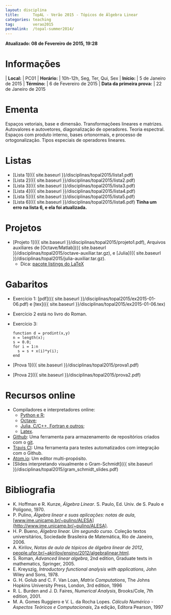 ```yaml
---
layout: disciplina
title:      TopAL - Verão 2015 - Tópicos de Álgebra Linear
categories: teaching
tag:        verao2015
permalink:  /topal-summer2014/
---
```

**Atualizado: 08 de Fevereiro de 2015, 19:28**

# Informações

  | **Local:**   | PC01
  | **Horário:** | 10h-12h, Seg, Ter, Qui, Sex
  | **Início:**  | 5 de Janeiro de 2015
  | **Término:** | 6 de Fevereiro de 2015
  | **Data da primeira prova:** | 22 de Janeiro de 2015

# Ementa

Espaços vetoriais, base e dimensão.
Transformaçõees lineares e matrizes.
Autovalores e autovetores, diagonalização de operadores.
Teoria espectral.
Espaços com produto interno, bases ortonormais, e
processo de ortogonalização.
Tipos especiais de operadores lineares.

# Listas

  - [Lista 1]({{ site.baseurl }}/disciplinas/topal2015/lista1.pdf)
  - [Lista 2]({{ site.baseurl }}/disciplinas/topal2015/lista2.pdf)
  - [Lista 3]({{ site.baseurl }}/disciplinas/topal2015/lista3.pdf)
  - [Lista 4]({{ site.baseurl }}/disciplinas/topal2015/lista4.pdf)
  - [Lista 5]({{ site.baseurl }}/disciplinas/topal2015/lista5.pdf)
  - [Lista 6]({{ site.baseurl }}/disciplinas/topal2015/lista6.pdf)
    **Tinha um erro na lista 6, e ela foi atualizada.**

# Projetos

  - [Projeto 1]({{ site.baseurl }}/disciplinas/topal2015/projeto1.pdf), Arquivos auxiliares de
    [Octave/Matlab]({{ site.baseurl }}/disciplinas/topal2015/octave-auxiliar.tar.gz), e
    [Julia]({{ site.baseurl }}/disciplinas/topal2015/julia-auxiliar.tar.gz).
    - Dica: [pacote listings do
      LaTeX](http://en.wikibooks.org/wiki/LaTeX/Source_Code_Listings)

# Gabaritos

  - Exercício 1: [pdf]({{ site.baseurl }}/disciplinas/topal2015/ex2015-01-06.pdf) e
    [tex]({{ site.baseurl }}/disciplinas/topal2015/ex2015-01-06.tex)
  - Exercício 2 está no livro do Roman.
  - Exercício 3:

        function d = prodint(x,y)
        n = length(x);
        s = 0.0;
        for i = 1:n
          s = s + x(i)*y(i);
        end
  - [Prova 1]({{ site.baseurl }}/disciplinas/topal2015/prova1.pdf)
  - [Prova 2]({{ site.baseurl }}/disciplinas/topal2015/prova2.pdf)

# Recursos online

  - Compiladores e interpretadores online:
    - [Python e R](https://www.getdatajoy.com);
    - [Octave](http://octave-online.net/);
    - [Julia, C/C++, Fortran e outros](http://www.tutorialspoint.com/codingground.htm);
    - [Latex](https://www.sharelatex.com/?r=09a71589&rm=d&rs=b).
  - [Github](https://github.com/): Uma ferramenta para armazenamento de
    repositórios criados com o [git](http://git-scm.com/).
  - [Travis CI](https://travis-ci.org/): Uma ferramenta para testes automatizados
    com integração com o Github.
  - [Atom.io](https://atom.io/): Um editor multi-propósito.
  - [Slides interpretando visualmente o
    Gram-Schmidt]({{ site.baseurl }}/disciplinas/topal2015/gram_schmidt_slides.pdf)

# Bibliografia

  - K. Hoffman e R. Kunze, _Álgebra Linear_. S. Paulo, Ed. Univ.
    de S. Paulo e Polígono, 1970.
  - P. Pulino, _Álgebra linear e suas aplicações: notas de aula_,
    [www.ime.unicamp.br/~pulino/ALESA](http://www.ime.unicamp.br/~pulino/ALESA).
  - H. P. Bueno, _Álgebra linear. Um segundo curso_. Coleção textos
    universitários, Sociedade Brasileira de Matemática, Rio de Janeiro, 2006.
  - A. Kirilov, _Notas de aula de tópicos de álgebra linear de 2012_,
    [people.ufpr.br/~akirilov/ensino/2012/algebralinear.html](http://people.ufpr.br/~akirilov/ensino/2012/algebralinear.html).
  - S. Roman, _Advanced linear algebra_, 2nd edition, Graduate texts in
    mathematics, Springer, 2005.
  - E. Kreyszig, _Introductory functional analysis with applications_,
    John Wiley and Sons, 1978.
  - G. H. Golub and C. F. Van Loan, _Matrix Computations_, The Johns Hopkins
    University Press, London, 3rd edition, 1996
  - R. L. Burden and J. D. Faires, _Numerical Analysis_, Brooks/Cole,
    7th edition, 2001.
  - M. A. Gomes Ruggiero e V. L. da Rocha Lopes. _Cálculo Numérico - Aspectos
    Teóricos e Computacionais_, 2a edição, Editora Pearson, 1997

